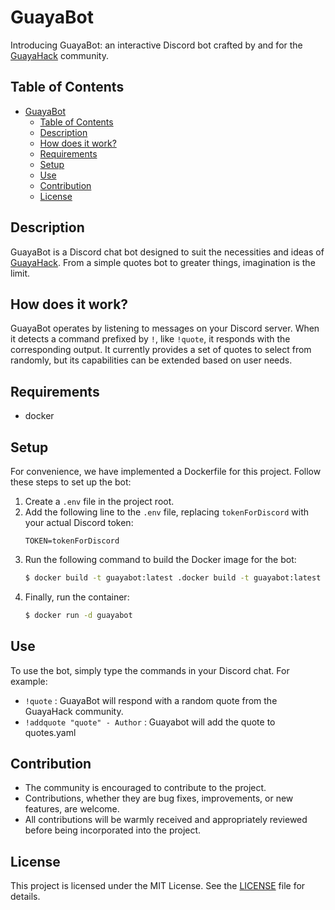 # GuayaBot

Introducing GuayaBot: an interactive Discord bot crafted by and for the [GuayaHack](guayahack.co) community.

## Table of Contents

- [GuayaBot](#guayabot)
  - [Table of Contents](#table-of-contents)
  - [Description](#description)
  - [How does it work?](#how-does-it-work)
  - [Requirements](#requirements)
  - [Setup](#setup)
  - [Use](#use)
  - [Contribution](#contribution)
  - [License](#license)

## Description
GuayaBot is a Discord chat bot designed to suit the necessities and ideas of [GuayaHack](https://guayahack.co). From a simple quotes bot to greater things, imagination is the limit.

## How does it work?

GuayaBot operates by listening to messages on your Discord server. When it detects a command prefixed by `!`, like `!quote`, it responds with the corresponding output. It currently provides a set of quotes to select from randomly, but its capabilities can be extended based on user needs.

## Requirements

- docker

## Setup
For convenience, we have implemented a Dockerfile for this project. Follow these steps to set up the bot:

1. Create a `.env` file in the project root.
2. Add the following line to the `.env` file, replacing `tokenForDiscord` with your actual Discord token:
   ```plaintext
   TOKEN=tokenForDiscord
   ```
3. Run the following command to build the Docker image for the bot:
   ```bash
   $ docker build -t guayabot:latest .docker build -t guayabot:latest .
   ```
4. Finally, run the container:
   ```bash
   $ docker run -d guayabot
   ```
## Use

To use the bot, simply type the commands in your Discord chat. For example:

- `!quote` : GuayaBot will respond with a random quote from the GuayaHack community.
- `!addquote "quote" - Author` : Guayabot will add the quote to quotes.yaml

## Contribution

- The community is encouraged to contribute to the project. 
- Contributions, whether they are bug fixes, improvements, or new features, are welcome.
- All contributions will be warmly received and appropriately reviewed before being incorporated into the project.

## License

This project is licensed under the MIT License. See the [LICENSE](LICENSE) file for details.
